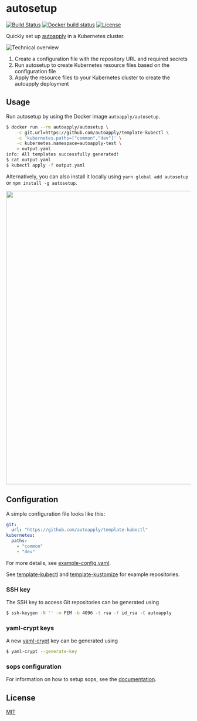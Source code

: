# autosetup

[![Build Status](https://img.shields.io/travis/autoapply/autosetup.svg?style=flat-square)](https://travis-ci.org/autoapply/autosetup) [![Docker build status](https://img.shields.io/docker/automated/autoapply/autosetup.svg?style=flat-square)](https://hub.docker.com/r/autoapply/autosetup/) [![License](https://img.shields.io/badge/license-MIT-blue.svg?style=flat-square)](https://github.com/autoapply/autosetup/blob/main/LICENSE)

Quickly set up [autoapply](https://github.com/autoapply/autoapply) in a Kubernetes cluster.

![Technical overview](https://autoapply.github.io/autosetup/overview.svg)

1. Create a configuration file with the repository URL and required secrets
2. Run autosetup to create Kubernetes resource files based on the configuration file
3. Apply the resource files to your Kubernetes cluster to create the autoapply deployment

## Usage

Run autosetup by using the Docker image `autoapply/autosetup`.

```bash
$ docker run --rm autoapply/autosetup \
    -c git.url=https://github.com/autoapply/template-kubectl \
    -c 'kubernetes.paths=["common","dev"]' \
    -c kubernetes.namespace=autoapply-test \
    > output.yaml
info: All templates successfully generated!
$ cat output.yaml
$ kubectl apply -f output.yaml
```

Alternatively, you can also install it locally using `yarn global add autosetup` or `npm install -g autosetup`.

<p align="center">
  <img  width="800" src="https://autoapply.github.io/autosetup/demo.svg">
</p>

## Configuration

A simple configuration file looks like this:

```yaml
git:
  url: "https://github.com/autoapply/template-kubectl"
kubernetes:
  paths:
    - "common"
    - "dev"
```

For more details, see [example-config.yaml](example-config.yaml).

See [template-kubectl](https://github.com/autoapply/template-kubectl) and [template-kustomize](https://github.com/autoapply/template-kustomize) for example repositories.

### SSH key

The SSH key to access Git repositories can be generated using

```bash
$ ssh-keygen -N '' -m PEM -b 4096 -t rsa -f id_rsa -C autoapply
```

### yaml-crypt keys

A new [yaml-crypt](https://github.com/autoapply/yaml-crypt) key can be generated using

```bash
$ yaml-crypt --generate-key
```

### sops configuration

For information on how to setup sops, see the [documentation](https://github.com/mozilla/sops).

## License

[MIT](LICENSE)

